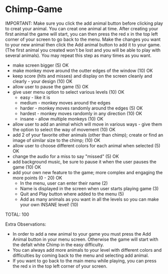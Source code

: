 # Chimp-Game

IMPORTANT:
Make sure you click the add animal button before clicking play to creat your animal. You can creat one animal at time.
After creating your first animal the game will start, you can then press the red x in the top left corner of your screen to go back to the menu. Make the changes you want to your new animal then click the Add animal button to add it to your game. (The first animal you created won't be lost and you will be able to play with several animals). You may repeat this step as many times as you want.

 - make screen bigger (5) OK
- make monkey move around the outter edges of the window (10) OK
- keep score (hits and misses) and display on the screen cleanly and clearly - your design (10) OK
- allow user to pause the game (5) OK
- give user menu option to select various levels (10) OK
    - easy - like it is
    - medium - monkey moves around the edges
    - harder - monkey moves randomly around the edges (5) OK
    - hardest - monkey moves randomly in any direction (10) OK
    - insane - allow multiple monkeys (10) OK
- allow user to add an animal which will move in various ways - give them the option to select the way of movement (10) OK
- add 2 of your favorite other animals (other than chimp); create or find an image of similar size to the chimp; (10) OK
- allow user to choose different colors for each animal when selected (5) OK
- change the audio for a miss to say "missed" (5) OK
- add background music, be sure to pause it when the user pauses the game (10) OK
- add your own new feature to the game; more complex and engaging the more points (0 - 20) OK
    - In the menu, user can enter their name (2)
    - Name is displayed in the screen when user starts playing game (3)
    - Quit and Play button where added to the menu (5)
    - Add as many animals as you want in all the levels so you can make your own INSANE level! (10)
          
TOTAL: 100

Extra Observations:
- In order to add a new animal to your game you must press the Add Animal button in your menu screen. Otherwise the game will start with the defalt white Chimp in the easy difficulty. 
- You can always add more animals to your level with different colors and difficulties by coming back to the menu and selecting add animal.
- If you want to go back to the main menu while playing, you can press the red x in the top left corner of your screen.
